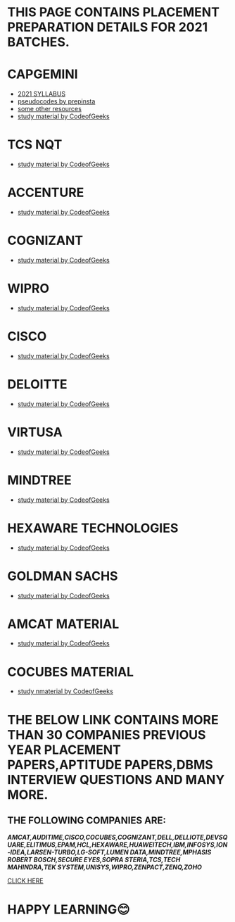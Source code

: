# THIS PAGE CONTAINS PLACEMENT PREPARATION DETAILS FOR 2021 BATCHES.


# CAPGEMINI
- [2021 SYLLABUS](https://drive.google.com/file/d/1hKrBBS4ghMtdKdPBKTWG1ovjye7qnoUl/view?usp=sharing)
- [pseudocodes by prepinsta](https://prepinsta.com/capgemini-pseudo-code-round-mcq/)
- [some other resources](https://drive.google.com/folderview?id=1K9WddD5IigS2cYCbESG6vvvMhrsWBmQa)
- [study material by CodeofGeeks]( https://codeofgeeks.com/capgemini-archive/)
# TCS NQT
- [study material by CodeofGeeks](http://codeofgeeks.com/tcs-nqt-archive)
# ACCENTURE
- [study material by CodeofGeeks](https://codeofgeeks.com/accenture-archive/)
# COGNIZANT
- [study material by CodeofGeeks](https://codeofgeeks.com/cognizant-archive/)
# WIPRO
- [study material by CodeofGeeks](https://codeofgeeks.com/wipro-archive/)
# CISCO
- [study material by CodeofGeeks](https://codeofgeeks.com/cisco-archive/)
# DELOITTE
- [study material by CodeofGeeks](https://codeofgeeks.com/deloitte-archive/)
# VIRTUSA
- [study material by CodeofGeeks]( https://codeofgeeks.com/virtusa-aptitude-questions/)
# MINDTREE
- [study material by CodeofGeeks](https://codeofgeeks.com/mindtree-archive/)
# HEXAWARE TECHNOLOGIES
- [study material by CodeofGeeks](https://codeofgeeks.com/hexaware-technologies-archive/)
# GOLDMAN SACHS
- [study material by CodeofGeeks](https://codeofgeeks.com/goldman-sachs-archive/)
# AMCAT MATERIAL
- [study material by CodeofGeeks](https://codeofgeeks.com/amcat-archive/)
# COCUBES MATERIAL
- [study nmaterial by CodeofGeeks](https://codeofgeeks.com/cocubes-archive/)




# THE BELOW LINK CONTAINS MORE THAN 30 COMPANIES PREVIOUS YEAR PLACEMENT PAPERS,APTITUDE PAPERS,DBMS INTERVIEW QUESTIONS AND MANY MORE.
## THE FOLLOWING COMPANIES ARE:


***AMCAT,AUDITIME,CISCO,COCUBES,COGNIZANT,DELL,DELLIOTE,DEVSQUARE,ELITIMUS,EPAM,HCL,HEXAWARE,HUAWEITECH,IBM,INFOSYS,ION-IDEA,LARSEN-TURBO,LG-SOFT,LUMEN DATA,MINDTREE,MPHASIS
ROBERT BOSCH,SECURE EYES,SOPRA STERIA,TCS,TECH MAHINDRA,TEK SYSTEM,UNISYS,WIPRO,ZENPACT,ZENQ,ZOHO***

[CLICK HERE](https://drive.google.com/drive/folders/1SkCOcAS0Kqvuz-MJkkjbFr1GSue6Ms6m)


# **HAPPY LEARNING:blush:**
